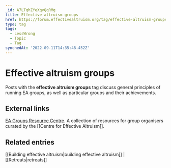 ```yaml
---
_id: A7LTqhZYeXqvQqRMg
title: Effective altruism groups
href: https://forum.effectivealtruism.org/tag/effective-altruism-groups
type: tag
tags:
  - LessWrong
  - Topic
  - Tag
synchedAt: '2022-09-11T14:35:48.452Z'
---
```

# Effective altruism groups

Posts with the **effective altruism groups** tag discuss general principles of running EA groups, as well as particular groups and their achievements.

External links
--------------

[EA Groups Resource Centre](https://resources.eagroups.org/). A collection of resources for group organisers curated by the [[Centre for Effective Altruism]].

Related entries
---------------

[[Building effective altruism|building effective altruism]] | [[Retreats|retreats]]